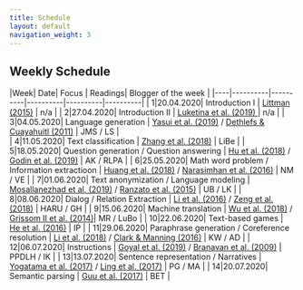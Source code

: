 ```yaml
---
title: Schedule
layout: default
navigation_weight: 3
---
```


## Weekly Schedule

|Week|      Date| Focus    |  Readings| Blogger of the week |
|----|----------|----------|----------|----------|----------|
|      1|20.04.2020| Introduction I | [Littman (2015)](https://www.nature.com/articles/nature14540) | n/a |
|      2|27.04.2020| Introduction II | [Luketina et al. (2019) ](https://www.ijcai.org/Proceedings/2019/880) | n/a |
|      3|04.05.2020| Language generation | [Yasui et al. (2019)](https://www.aclweb.org/anthology/P19-2056/) / [Dethlefs & Cuayahuitl (2011)](https://dl.acm.org/doi/10.5555/2002736.2002863) | JMS / LS |  
|      4|11.05.2020| Text classification | [Zhang et al. (2018)](https://www.aaai.org/ocs/index.php/AAAI/AAAI18/paper/viewPaper/16537) | LiBe | 
|      5|18.05.2020| Question generation / Question answering | [Hu et al. (2018)](https://www.aclweb.org/anthology/D18-1361/) / [Godin et al. (2019)](https://www.aclweb.org/anthology/N19-2016/) | AK / RLPA | 
|      6|25.05.2020| Math word problem / Information extractioon | [Huang et al. (2018)](https://www.aclweb.org/anthology/C18-1018/) / [Narasimhan et al. (2016)](https://www.aclweb.org/anthology/D16-1261/) | NM / VE | 
|      7|01.06.2020| Text anonymization / Language modeling | [Mosallanezhad et al. (2019)](https://www.aclweb.org/anthology/D19-1240/)  / [Ranzato et al. (2015)](https://arxiv.org/abs/1511.06732) | UB / LK | 
|      8|08.06.2020| Dialog / Relation Extraction | [Li et al. (2016)](https://www.aclweb.org/anthology/D16-1127/) / [Zeng et al. (2018)](https://www.aaai.org/ocs/index.php/AAAI/AAAI18/paper/viewPaper/16257) | HARU / GH | 
|      9|15.06.2020| Machine translation | [Wu et al. (2018)](https://www.aclweb.org/anthology/D18-1397/) / [Grissom II et al. (2014)](https://www.aclweb.org/anthology/D14-1140/)| MR / LuBo | 
|     10|22.06.2020| Text-based games | [He et al. (2016)](https://www.aclweb.org/anthology/P16-1153/) | IP | 
|     11|29.06.2020| Paraphrase generation / Coreference resolution | [Li et al. (2018)](https://www.aclweb.org/anthology/D18-1421/) / [Clark & Manning (2016)](https://www.aclweb.org/anthology/D16-1245/) | KW / AD | 
|     12|06.07.2020|  Instructions | [Goyal et al. (2019)](https://www.ijcai.org/Proceedings/2019/331) / [Branavan et al. (2009)](https://dl.acm.org/doi/10.5555/1687878.1687892) | PPDLH / IK | 
|     13|13.07.2020| Sentence representation / Narratives | [Yogatama et al. (2017)](https://ora.ox.ac.uk/objects/uuid:80addb02-bca0-44a3-b272-23a68417e66a) / [Ling et al. (2017)](https://www.aclweb.org/anthology/I17-1090/) | PG / MA | 
|     14|20.07.2020| Semantic parsing | [Guu et al. (2017)](https://www.aclweb.org/anthology/P17-1097/)  | BET | 





